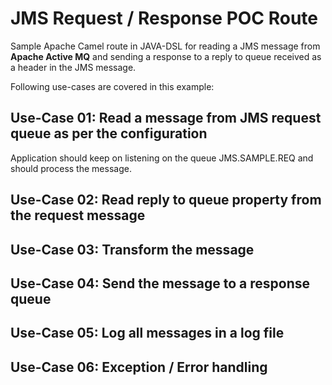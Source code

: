 # JMS Request / Response POC Route
Sample Apache Camel route in JAVA-DSL for reading a JMS message from **Apache Active MQ** and sending a response to a
reply to queue received as a header in the JMS message.

Following use-cases are covered in this example:

## Use-Case 01: Read a message from JMS request queue as per the configuration
Application should keep on listening on the queue JMS.SAMPLE.REQ and should process the message.

## Use-Case 02: Read reply to queue property from the request message
## Use-Case 03: Transform the message
## Use-Case 04: Send the message to a response queue
## Use-Case 05: Log all messages in a log file
## Use-Case 06: Exception / Error handling
